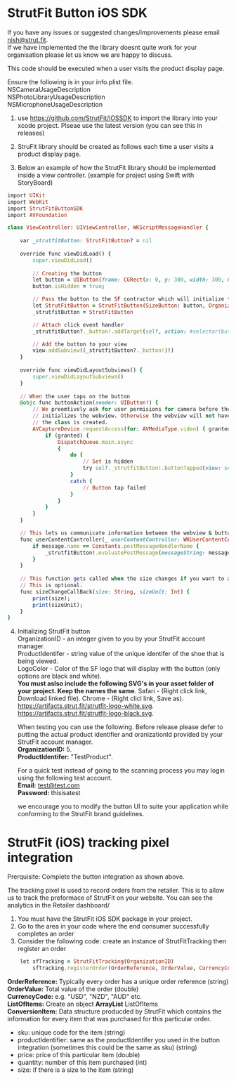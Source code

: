 # StrutFit Button iOS SDK

If you have any issues or suggested changes/improvements please email nish@strut.fit.   
If we have implemented the the library doesnt quite work for your organisation please let us know we are happy to discuss.

This code should be executed when a user visits the product display page.

Ensure the following is in your info.plist file.   
NSCameraUsageDescription   
NSPhotoLibraryUsageDescription   
NSMicrophoneUsageDescription   

1. use https://github.com/StrutFit/iOSSDK to import the library into your xcode project. Plseae use the latest version (you can see this in releases)
2. StruFit library should be created as follows each time a user visits a product display page.  

4. Below an example of how the StrutFit library should be implemented inside a view controller. (example for project using Swift with StoryBoard)
   
```ruby  
import UIKit
import WebKit
import StrutFitButtonSDK
import AVFoundation

class ViewController: UIViewController, WKScriptMessageHandler {
    
    var _strutfitButton: StrutFitButton? = nil
    
    override func viewDidLoad() {
        super.viewDidLoad()
        
        // Creating the button
        let button = UIButton(frame: CGRect(x: 0, y: 300, width: 300, height: 50))
        button.isHidden = true;

        // Pass the button to the SF contructor which will initialize the button
        let StrutFitButton = StrutFitButton(SizeButton: button, OrganizationId: 5, ProductIdentifier: "TestProduct", BackgroundColor: UIColor.gray, LogoColor: 							StrutFitLogoColor.Black, SizeChangeCallBack: sizeChangeCallBack)
        _strutfitButton = StrutFitButton

        // Attach click event handler
        _strutfitButton?._button!.addTarget(self, action: #selector(buttonAction), for: .touchUpInside)

        // Add the button to your view
        view.addSubview((_strutfitButton?._button!)!)
    }
    
    override func viewDidLayoutSubviews() {
        super.viewDidLayoutSubviews()
    }
    
    // When the user taps on the button
    @objc func buttonAction(sender: UIButton!) {
        // We preemtively ask for user permisions for camera before the button
        // initializes the webview. Otherwise the webview will not have access once
        // the class is created.
        AVCaptureDevice.requestAccess(for: AVMediaType.video) { granted in
            if (granted) {
                DispatchQueue.main.async
                {
                    do {
                        // Set is hidden
                        try self._strutfitButton!.buttonTapped(view: self.view, controller: self)
                    }
                    catch {
                        // Button tap failed
                    }
                }
            }
        }
    }

    // This lets us communicate information between the webview & button.
    func userContentController(_ userContentController: WKUserContentController, didReceive message: WKScriptMessage) {
        if message.name == Constants.postMessageHandlerName {
            _strutfitButton!.evaluatePostMessage(messageString: message.body as! String)
        }
    }
    
    // This function gets called when the size changes if you want to automatically populate your size selection.
    // This is optional.
    func sizeChangeCallBack(size: String, sizeUnit: Int) {
        print(size);
        print(sizeUnit);
    }
}
```

4. Initializing StrutFit button  
	OrganizationID - an integer given to you by your StrutFit account manager.  
	ProductIdentifer  - string value of the unique identifer of the shoe that is being viewed.   
	LogoColor -  Color of the SF logo that will display with the button (only options are black and white).   
	**You must aslso include the following SVG's in your asset folder of your project. Keep the names the same**. 
	Safari - (Right click link, Download linked file). 
	Chrome - (Right clicl link, Save as).   
	https://artifacts.strut.fit/strutfit-logo-white.svg.  
	https://artifacts.strut.fit/strutfit-logo-black.svg.   

	When testing you can use the following. 
  	Before release please defer to putting the actual product identifier and oranizationId provided by your StrutFit account manager.   
	**OrganizationID:** 5.   
	**ProductIdentifer:** "TestProduct".  

	For a quick test instead of going to the scanning process you may login using the following test account.   
	**Email:** test@test.com    
	**Password:** thisisatest    

	we encourage you to modify the button UI to suite your application while conforming to the StrutFit brand guidelines.
 
# StrutFit (iOS) tracking pixel integration
Prerquisite: Complete the button integration as shown above.

The tracking pixel is used to record orders from the retailer. This is to allow us to track the preformace of StrutFit on your website.
You can see the analytics in the Retailer dashboard/

1. You must have the StrutFit iOS SDK package in your project.
2. Go to the area in your code where the end consumer successfully completes an order
3. Consider the following code: create an instance of StrutFitTracking then register an order

```ruby
	let sfTracking = StrutFitTracking(OrganizationID)
        sfTracking.registerOrder(OrderReference, OrderValue, CurrencyCode, ListOfItems);
```
**OrderReference:** Typically every order has a unique order reference (string)  
**OrderValue:** Total value of the order (double)  
**CurrencyCode:** e.g. "USD", "NZD", "AUD" etc.  
**ListOfItems:** Create an object **ArrayList<ConversionItem>** ListOfItems  
**ConversionItem:** Data structure producded by StrutFit which contains the information for every item that was purchased for this particular order.  
* sku: unique code for the item (string)  
* productIdentifier: same as the productIdentifer you used in the button integration (sometimes this could be the same as sku) (string)  
* price: price of this particular item (double)  
* quantity: number of this item purchased (int)  
* size: if there is a size to the item (string)	
